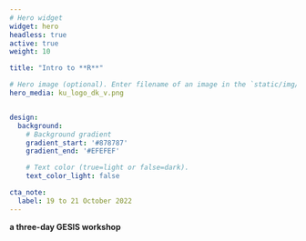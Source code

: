```yaml
---
# Hero widget
widget: hero
headless: true
active: true
weight: 10

title: "Intro to **R**"

# Hero image (optional). Enter filename of an image in the `static/img/` folder.
hero_media: ku_logo_dk_v.png


design:
  background:
    # Background gradient
    gradient_start: '#878787'
    gradient_end: '#EFEFEF'

    # Text color (true=light or false=dark).
    text_color_light: false

cta_note:
  label: 19 to 21 October 2022
---
```


**a three-day GESIS workshop**